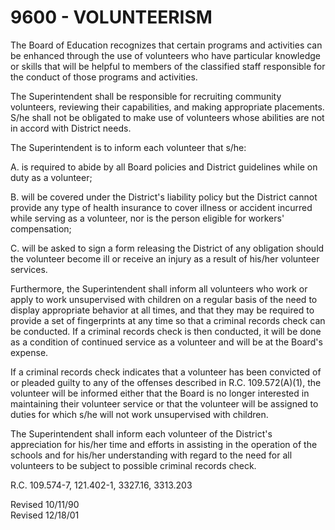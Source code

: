 9600 - VOLUNTEERISM
===================

The Board of Education recognizes that certain programs and activities
can be enhanced through the use of volunteers who have particular
knowledge or skills that will be helpful to members of the classified
staff responsible for the conduct of those programs and activities.

The Superintendent shall be responsible for recruiting community
volunteers, reviewing their capabilities, and making appropriate
placements. S/he shall not be obligated to make use of volunteers whose
abilities are not in accord with District needs.

The Superintendent is to inform each volunteer that s/he:

A. is required to abide by all Board policies and District guidelines
while on duty as a volunteer;

B. will be covered under the District's liability policy but the
District cannot provide any type of health insurance to cover illness or
accident incurred while serving as a volunteer, nor is the person
eligible for workers' compensation;

C. will be asked to sign a form releasing the District of any obligation
should the volunteer become ill or receive an injury as a result of
his/her volunteer services.

Furthermore, the Superintendent shall inform all volunteers who work or
apply to work unsupervised with children on a regular basis of the need
to display appropriate behavior at all times, and that they may be
required to provide a set of fingerprints at any time so that a criminal
records check can be conducted. If a criminal records check is then
conducted, it will be done as a condition of continued service as a
volunteer and will be at the Board's expense.

If a criminal records check indicates that a volunteer has been
convicted of or pleaded guilty to any of the offenses described in R.C.
109.572(A)(1), the volunteer will be informed either that the Board is
no longer interested in maintaining their volunteer service or that the
volunteer will be assigned to duties for which s/he will not work
unsupervised with children.

The Superintendent shall inform each volunteer of the District's
appreciation for his/her time and efforts in assisting in the operation
of the schools and for his/her understanding with regard to the need for
all volunteers to be subject to possible criminal records check.

R.C. 109.574-7, 121.402-1, 3327.16, 3313.203

Revised 10/11/90\
 Revised 12/18/01
